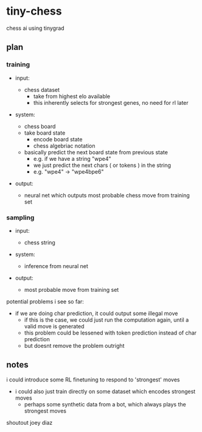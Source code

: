 # tiny-chess
chess ai using tinygrad

## plan

### training

 - input:
   - chess dataset
     - take from highest elo available
     - this inherently selects for strongest genes, no need for rl later

 - system:
   - chess board
   - take board state
     - encode board state
     - chess algebriac notation
   - basically predict the next board state from previous state
     - e.g. if we have a string "wpe4"
     - we just predict the next chars ( or tokens ) in the string
     - e.g. "wpe4" -> "wpe4bpe6"

 - output:
   - neural net which outputs most probable chess move from training set

### sampling

 - input:
   - chess string

 - system:
   - inference from neural net

 - output:
   - most probable move from training set

potential problems i see so far:
 - if we are doing char prediction, it could output some illegal move
   - if this is the case, we could just run the computation again, until a valid move is generated
   - this problem could be lessened with token prediction instead of char prediction
   - but doesnt remove the problem outright


## notes

i could introduce some RL finetuning to respond to 'strongest' moves
  - i could also just train directly on some dataset which encodes strongest moves
    - perhaps some synthetic data from a bot, which always plays the strongest moves

shoutout joey diaz
